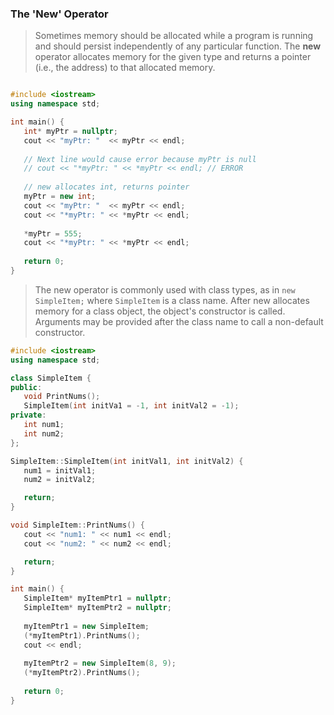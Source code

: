 

### The 'New' Operator

> Sometimes memory should be allocated while a program is running and should persist independently of any particular function. The **new** operator allocates memory for the given type and returns a pointer (i.e., the address) to that allocated memory.

```cpp

#include <iostream>
using namespace std;

int main() {
   int* myPtr = nullptr;
   cout << "myPtr: "  << myPtr << endl;
   
   // Next line would cause error because myPtr is null
   // cout << "*myPtr: " << *myPtr << endl; // ERROR
   
   // new allocates int, returns pointer
   myPtr = new int; 
   cout << "myPtr: "  << myPtr << endl;
   cout << "*myPtr: " << *myPtr << endl;
   
   *myPtr = 555;
   cout << "*myPtr: " << *myPtr << endl;
   
   return 0;
}
```

> The new operator is commonly used with class types, as in `new SimpleItem;` where `SimpleItem` is a class name. After new allocates memory for a class object, the object's constructor is called. Arguments may be provided after the class name to call a non-default constructor.

```cpp
#include <iostream>
using namespace std;

class SimpleItem {
public:
   void PrintNums();
   SimpleItem(int initVa1 = -1, int initVal2 = -1);
private:
   int num1;
   int num2;
};

SimpleItem::SimpleItem(int initVal1, int initVal2) {
   num1 = initVal1;
   num2 = initVal2;

   return;
}

void SimpleItem::PrintNums() {
   cout << "num1: " << num1 << endl;
   cout << "num2: " << num2 << endl;

   return;
}

int main() {
   SimpleItem* myItemPtr1 = nullptr;
   SimpleItem* myItemPtr2 = nullptr;
   
   myItemPtr1 = new SimpleItem;
   (*myItemPtr1).PrintNums();
   cout << endl;
   
   myItemPtr2 = new SimpleItem(8, 9);
   (*myItemPtr2).PrintNums();
   
   return 0;
}
```
